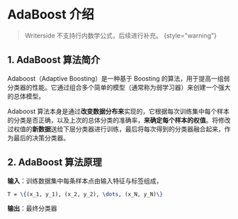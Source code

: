 # AdaBoost 介绍

<show-structure depth="2"/>

> Writerside 不支持行内数学公式，后续进行补充。
{style="warning"}

## 1. AdaBoost 算法简介

Adaboost（Adaptive Boosting）是一种基于 Boosting 的算法，用于提高一组弱分类器的性能。它通过组合多个简单的模型（通常称为弱学习器）来创建一个强大的总体模型。

Adaboost 算法本身是通过**改变数据分布来**实现的，它根据每次训练集中每个样本的分类是否正确，以及上次的总体分类的准确率，**来确定每个样本的权值**。将修改过权值的**新数据**送给下层分类器进行训练，最后将每次得到的分类器融合起来，作为最后的决策分类器。

## 2. AdaBoost 算法原理

**输入**：训练数据集中每条样本点由输入特征与标签组成，

```tex
T = \{(x_1, y_1), (x_2, y_2), \dots, (x_N, y_N)\}
```

**输出**：最终分类器 



<seealso>
<category ref="ref_docs">
    <a href="https://mp.weixin.qq.com/s/anOPos-Tiq2yIptpxnTcVA"></a>
</category>
</seealso>